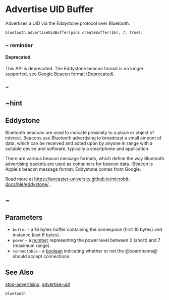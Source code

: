 # Advertise UID Buffer

Advertises a UID via the Eddystone protocol over Bluetooth.

```sig
bluetooth.advertiseUidBuffer(pins.createBuffer(16), 7, true);
```

### ~ reminder

#### Deprecated

This API is deprecated. The Eddystone beacon format is no longer supported, see [Google Beacon format (Deprecated)](https://developers.google.com/beacons/eddystone).

### ~

## ~hint

## Eddystone

Bluetooth beacons are used to indicate proximity to a place or object of interest. 
Beacons use Bluetooth advertising to broadcast a small amount of data, 
which can be received and acted upon by anyone in range with a suitable device and software, typically a smartphone and application.

There are various beacon message formats, which define the way Bluetooth advertising packets are used as containers for beacon data. 
iBeacon is Apple's beacon message format. Eddystone comes from Google.

Read more at https://lancaster-university.github.io/microbit-docs/ble/eddystone/ .

## ~

## Parameters

* ``buffer`` - a 16 bytes buffer containing the namespace (first 10 bytes) and instance (last 6 bytes).
* ``power`` - a [number](/types/number) representing the power level between 0 (short) and 7 (maximum range).
* ``connectable`` - a [boolean](/blocks/logic/boolean) indicating whether or not the @boardname@ should accept connections. 


## See Also

[stop-advertising](/reference/bluetooth/stop-advertising), [advertise-uid](/reference/bluetooth/advertise-uid)

```package
bluetooth
```
